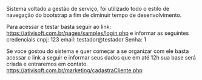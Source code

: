 Sistema voltado a gestão de serviço, foi utilizado todo o estilo de navegação do bootstrap a fim de diminuir tempo de desenvolvimento.

Para acessar e testar basta seguir ao link: 
https://ativisoft.com.br/pages/samples/login.php e informar as seguintes credenciais
cnpj: 123
email: testador@testador
Senha: 1

Se voce gostou do sistema e quer começar a se organizar com ele basta acessar o link a seguir e informar seus dados que em até 12h sua base será criada e entraremos em contato. 
https://ativisoft.com.br/marketing/cadastraCliente.php

